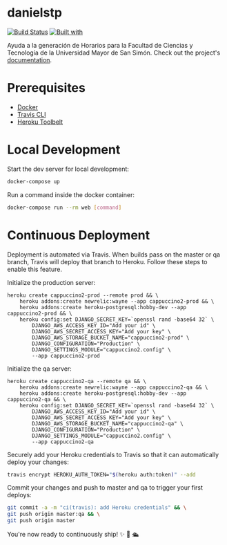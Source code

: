 # danielstp

[![Build Status](https://travis-ci.org/danielstp/danielstp.svg?branch=master)](https://travis-ci.org/danielstp/danielstp)
[![Built with](https://img.shields.io/badge/Built_with-Cookiecutter_Django_Rest-F7B633.svg)](https://github.com/agconti/cookiecutter-django-rest)

Ayuda a la generación de Horarios para la Facultad de Ciencias y Tecnología de la Universidad Mayor de San Simón. Check out the project's [documentation](http://danielstp.github.io/danielstp/).

# Prerequisites

- [Docker](https://docs.docker.com/docker-for-mac/install/)  
- [Travis CLI](http://blog.travis-ci.com/2013-01-14-new-client/)
- [Heroku Toolbelt](https://toolbelt.heroku.com/)

# Local Development

Start the dev server for local development:
```bash
docker-compose up
```

Run a command inside the docker container:

```bash
docker-compose run --rm web [command]
```

# Continuous Deployment

Deployment is automated via Travis. When builds pass on the master or qa branch, Travis will deploy that branch to Heroku. Follow these steps to enable this feature.

Initialize the production server:

```
heroku create cappuccino2-prod --remote prod && \
    heroku addons:create newrelic:wayne --app cappuccino2-prod && \
    heroku addons:create heroku-postgresql:hobby-dev --app cappuccino2-prod && \
    heroku config:set DJANGO_SECRET_KEY=`openssl rand -base64 32` \
        DJANGO_AWS_ACCESS_KEY_ID="Add your id" \
        DJANGO_AWS_SECRET_ACCESS_KEY="Add your key" \
        DJANGO_AWS_STORAGE_BUCKET_NAME="cappuccino2-prod" \
        DJANGO_CONFIGURATION="Production" \
        DJANGO_SETTINGS_MODULE="cappuccino2.config" \
        --app cappuccino2-prod
```

Initialize the qa server:

```
heroku create cappuccino2-qa --remote qa && \
    heroku addons:create newrelic:wayne --app cappuccino2-qa && \
    heroku addons:create heroku-postgresql:hobby-dev --app cappuccino2-qa && \
    heroku config:set DJANGO_SECRET_KEY=`openssl rand -base64 32` \
        DJANGO_AWS_ACCESS_KEY_ID="Add your id" \
        DJANGO_AWS_SECRET_ACCESS_KEY="Add your key" \
        DJANGO_AWS_STORAGE_BUCKET_NAME="cappuccino2-qa" \
        DJANGO_CONFIGURATION="Production" \
        DJANGO_SETTINGS_MODULE="cappuccino2.config" \
        --app cappuccino2-qa
```

Securely add your Heroku credentials to Travis so that it can automatically deploy your changes:

```bash
travis encrypt HEROKU_AUTH_TOKEN="$(heroku auth:token)" --add
```

Commit your changes and push to master and qa to trigger your first deploys:

```bash
git commit -a -m "ci(travis): add Heroku credentials" && \
git push origin master:qa && \
git push origin master
```

You're now ready to continuously ship! ✨ 💅 🛳
